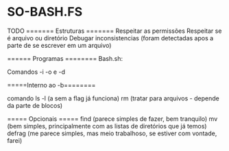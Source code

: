 # SO-BASH.FS

TODO
======= Estruturas =======
Respeitar as permissões
Respeitar se é arquivo ou diretório
Debugar inconsistencias (foram detectadas apos a parte de se escrever em um arquivo)

====== Programas ========
Bash.sh:

Comandos -i -o e -d


=====Interno ao -b========

comando ls -l (a sem a flag já funciona)
rm (tratar para arquivos - depende da parte de blocos)


===== Opcionais =====
find (parece simples de fazer, bem tranquilo)
mv (bem simples, principalmente com as listas de diretórios que já temos)
defrag (me parece simples, mas meio trabalhoso, se estiver com vontade, farei)

